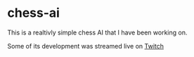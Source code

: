 # chess-ai

This is a realtivly simple chess AI that I have been working on.

Some of its development was streamed live on [Twitch](https://www.twitch.tv/grant1704)
